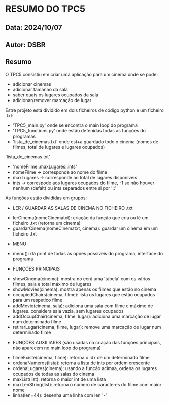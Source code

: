 # RESUMO DO TPC5
## Data: 2024/10/07
## Autor: DSBR

## Resumo

O TPC5 consistiu em criar uma aplicação para um cinema onde se pode:
* adicionar cinemas
* adicionar tamanho da sala
* saber quais os lugares ocupados da sala
* adicionar/remover marcação de lugar


Estre projeto está dividido em dois ficheiros de código python e um ficheiro .txt:
* 'TPC5_main.py' onde se encontra o main loop do programa
* 'TPC5_functions.py' onde estão defenidas todas as funções do programas
* 'lista_de_cinemas.txt' onde est+a guardado todo o cinema (nomes de filmes, total de lugares e lugares ocupados)

'lista_de_cinemas.txt'
* 'nomeFilme::maxLugares::ints'
* nomeFilme -> corresponde ao nome do filme
* maxLugares -> corresponde ao total de lugares disponiveis
* ints -> correspode aos lugares ocupados do filme, -1 se não houver nenhum (defalt) ou ints separados entre si por '::'

As funções estão divididas em grupos:
* LER / GUARDAR AS SALAS DE CINEMA NO FICHEIRO .txt
- lerCinema(nomeCinematxt): criação da função que cria ou lê um ficheiro .txt (retorna um cinema)
- guardarCinema(nomeCinematxt, cinema): guardar um cinema em um ficheiro .txt

* MENU
- menu(): dá print de todas as opões possiveis do programa, interface do programa

* FUNÇÕES PRINCIPAIS
- showCinema(cinema): mostra no ecrã uma 'tabela' com os vários filmes, sala e total máximo de lugares
- showMovies(cinema): mostra apenas os filmes que estão no cinema
- occupiedChairs(cinema, filme): lista os lugares que estão ocupados para um respetico filme
- addMovie(cinema, sala): adiciona uma sala com filme e máximo de lugares. considera sala vazia, sem lugares ocupados
- addOccupChair(cinema, filme, lugar): adiciona uma marcação de lugar num determinado filme
- retirarLugar(cinema, filme, lugar): remove uma marcação de lugar num determinado filme


* FUNÇÕES AUXILIARES (são usadas na criação das funções principais, não aparecem no main loop do programa)
- filmeExiste(cinema, filme): retorna o idx de um determinado filme
- ordenaNumeros(lista): retorna a lista de ints por ordem crescente
- ordenaLugares(cinema): usando a função acimaa, ordena os lugares ocupados de todas as salas do cinema
- maxList(list): retorna o maior int de uma lista
- maxLenString(list): retorna o número de caracteres do filme com maior nome 
- linha(len=44): desenha uma linha com len '-'

